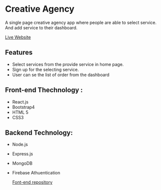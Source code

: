 


# Creative Agency
A single page creative agency app where people are able to select service. And add service to their dashboard.


[Live Website](https://create-agency-f5381.firebaseapp.com/) 

## Features
- Select services from the provide service in home page.
- Sign up for the selecting service.
- User can se the list of order from the dashboard

## Front-end Thechnology :
- React.js
- Bootstrap4
- HTML 5
- CSS3
## Backend Technology:
- Node.js
- Express.js
- MongoDB
- Firebase Athuentication
  
  [Font-end repository](https://github.com/iqbal-dev/service-agency-client ) 
